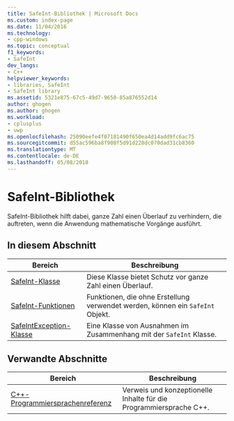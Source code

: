 ```yaml
---
title: SafeInt-Bibliothek | Microsoft Docs
ms.custom: index-page
ms.date: 11/04/2016
ms.technology:
- cpp-windows
ms.topic: conceptual
f1_keywords:
- SafeInt
dev_langs:
- C++
helpviewer_keywords:
- libraries, SafeInt
- SafeInt library
ms.assetid: 5321e875-67c5-49d7-9650-85a876552d14
author: ghogen
ms.author: ghogen
ms.workload:
- cplusplus
- uwp
ms.openlocfilehash: 25090eefe4f07181490f650ea4d14add9fc6ac75
ms.sourcegitcommit: d55ac596ba8f908f5d91d228dc070dad31cb8360
ms.translationtype: MT
ms.contentlocale: de-DE
ms.lasthandoff: 05/08/2018
---
```

# <a name="safeint-library"></a>SafeInt-Bibliothek
SafeInt-Bibliothek hilft dabei, ganze Zahl einen Überlauf zu verhindern, die auftreten, wenn die Anwendung mathematische Vorgänge ausführt.  
  
## <a name="in-this-section"></a>In diesem Abschnitt  
  
|Bereich|Beschreibung|  
|-------------|-----------------|  
|[SafeInt-Klasse](../windows/safeint-class.md)|Diese Klasse bietet Schutz vor ganze Zahl einen Überlauf.|  
|[SafeInt-Funktionen](../windows/safeint-functions.md)|Funktionen, die ohne Erstellung verwendet werden, können ein `SafeInt` Objekt.|  
|[SafeIntException-Klasse](../windows/safeintexception-class.md)|Eine Klasse von Ausnahmen im Zusammenhang mit der `SafeInt` Klasse.|  
  
## <a name="related-sections"></a>Verwandte Abschnitte  
  
|Bereich|Beschreibung|  
|-------------|-----------------|  
|[C++-Programmiersprachenreferenz](../cpp/cpp-language-reference.md)|Verweis und konzeptionelle Inhalte für die Programmiersprache C++.|